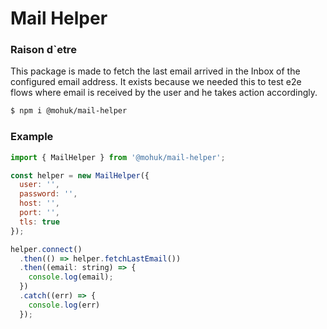 # Mail Helper

### Raison d`etre

This package is made to fetch the last email arrived in the Inbox of the configured email address. It exists because we needed this to test e2e flows where email is received by the user and he takes action accordingly.

```bash
$ npm i @mohuk/mail-helper
```

### Example

```js
import { MailHelper } from '@mohuk/mail-helper';

const helper = new MailHelper({
  user: '',
  password: '',
  host: '',
  port: '',
  tls: true
});

helper.connect()
  .then(() => helper.fetchLastEmail())
  .then((email: string) => {
    console.log(email);
  })
  .catch((err) => {
    console.log(err)
  });
```
